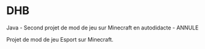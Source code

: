 # DHB
Java - Second projet de mod de jeu sur Minecraft en autodidacte - ANNULE

Projet de mod de jeu Esport sur Minecraft.

